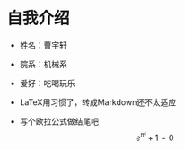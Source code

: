 # 自我介绍

- 姓名：曹宇轩

- 院系：机械系

- 爱好：吃喝玩乐 

- LaTeX用习惯了，转成Markdown还不太适应

- 写个欧拉公式做结尾吧 
$$
e^{\pi i}+1=0
$$

   


